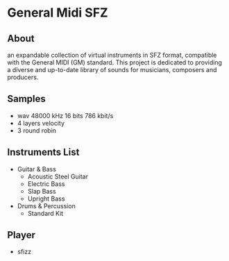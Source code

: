 # General Midi SFZ

## About

an expandable collection of virtual instruments in SFZ format, compatible with the General MIDI (GM) standard. This project is dedicated to providing a diverse and up-to-date library of sounds for musicians, composers and producers.

## Samples

- wav 48000 kHz 16 bits 786 kbit/s
- 4 layers velocity
- 3 round robin

## Instruments List

- Guitar & Bass
    - Acoustic Steel Guitar
    - Electric Bass
    - Slap Bass
    - Upright Bass
- Drums & Percussion
    - Standard Kit

## Player

- sfizz
